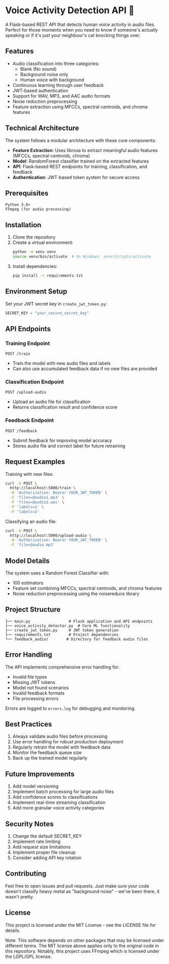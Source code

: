 # Voice Activity Detection API 🎤

A Flask-based REST API that detects human voice activity in audio files. Perfect for those moments when you need to know if someone's actually speaking or if it's just your neighbour's cat knocking things over.

## Features

- Audio classification into three categories:
  - Blank (No sound)
  - Background noise only
  - Human voice with background
- Continuous learning through user feedback
- JWT-based authentication
- Support for WAV, MP3, and AAC audio formats
- Noise reduction preprocessing
- Feature extraction using MFCCs, spectral centroids, and chroma features

## Technical Architecture

The system follows a modular architecture with these core components:

- **Feature Extraction**: Uses librosa to extract meaningful audio features (MFCCs, spectral centroids, chroma)
- **Model**: RandomForest classifier trained on the extracted features
- **API**: Flask-based REST endpoints for training, classification, and feedback
- **Authentication**: JWT-based token system for secure access

## Prerequisites

```
Python 3.8+
FFmpeg (for audio processing)
```

## Installation

1. Clone the repository
2. Create a virtual environment:
   ```bash
   python -m venv venv
   source venv/bin/activate  # On Windows: venv\Scripts\activate
   ```
3. Install dependencies:
   ```bash
   pip install -r requirements.txt
   ```

## Environment Setup

Set your JWT secret key in `create_jwt_token.py`:
```python
SECRET_KEY = "your_secure_secret_key"
```

## API Endpoints

### Training Endpoint
`POST /train`
- Train the model with new audio files and labels
- Can also use accumulated feedback data if no new files are provided

### Classification Endpoint
`POST /upload-audio`
- Upload an audio file for classification
- Returns classification result and confidence score

### Feedback Endpoint
`POST /feedback`
- Submit feedback for improving model accuracy
- Stores audio file and correct label for future retraining

## Request Examples

Training with new files:
```bash
curl -X POST \
  http://localhost:5000/train \
  -H 'Authorization: Bearer YOUR_JWT_TOKEN' \
  -F 'files=@audio1.mp3' \
  -F 'files=@audio2.wav' \
  -F 'labels=1' \
  -F 'labels=2'
```

Classifying an audio file:
```bash
curl -X POST \
  http://localhost:5000/upload-audio \
  -H 'Authorization: Bearer YOUR_JWT_TOKEN' \
  -F 'file=@audio.mp3'
```

## Model Details

The system uses a Random Forest Classifier with:
- 100 estimators
- Feature set combining MFCCs, spectral centroids, and chroma features
- Noise reduction preprocessing using the noisereduce library

## Project Structure
```
├── main.py                 # Flask application and API endpoints
├── voice_activity_detector.py  # Core ML functionality
├── create_jwt_token.py     # JWT token generation
├── requirements.txt        # Project dependencies
└── feedback_audio/        # Directory for feedback audio files
```

## Error Handling

The API implements comprehensive error handling for:
- Invalid file types
- Missing JWT tokens
- Model not found scenarios
- Invalid feedback formats
- File processing errors

Errors are logged to `errors.log` for debugging and monitoring.

## Best Practices

1. Always validate audio files before processing
2. Use error handling for robust production deployment
3. Regularly retrain the model with feedback data
4. Monitor the feedback queue size
5. Back up the trained model regularly

## Future Improvements

1. Add model versioning
2. Implement batch processing for large audio files
3. Add confidence scores to classifications
4. Implement real-time streaming classification
5. Add more granular voice activity categories

## Security Notes

1. Change the default SECRET_KEY
2. Implement rate limiting
3. Add request size limitations
4. Implement proper file cleanup
5. Consider adding API key rotation

## Contributing

Feel free to open issues and pull requests. Just make sure your code doesn't classify heavy metal as "background noise" - we've been there, it wasn't pretty.

## License

This project is licensed under the MIT License - see the LICENSE file for details.

Note: This software depends on other packages that may be licensed under different terms.
The MIT license above applies only to the original code in this repository.
Notably, this project uses FFmpeg which is licensed under the LGPL/GPL license.
